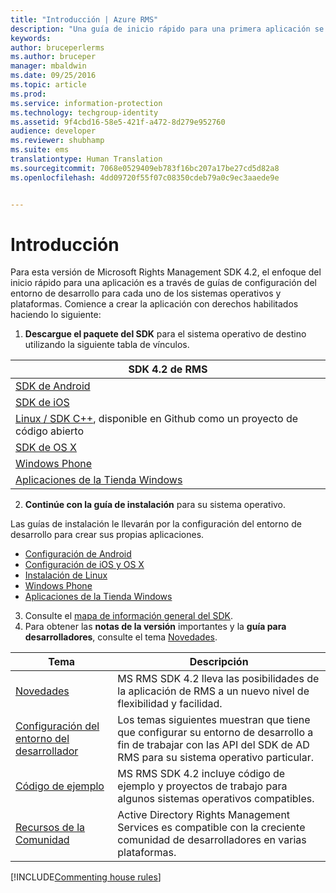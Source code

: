 ```yaml
---
title: "Introducción | Azure RMS"
description: "Una guía de inicio rápido para una primera aplicación se realiza a través de las guías de configuración del entorno de desarrollo para cada uno de los sistemas operativos y plataformas."
keywords: 
author: bruceperlerms
ms.author: bruceper
manager: mbaldwin
ms.date: 09/25/2016
ms.topic: article
ms.prod: 
ms.service: information-protection
ms.technology: techgroup-identity
ms.assetid: 9f4cbd16-58e5-421f-a472-8d279e952760
audience: developer
ms.reviewer: shubhamp
ms.suite: ems
translationtype: Human Translation
ms.sourcegitcommit: 7068e0529409eb783f16bc207a17be27cd5d82a8
ms.openlocfilehash: 4dd09720f55f07c08350cdeb79a0c9ec3aaede9e


---
```


# <a name="get-started"></a>Introducción

Para esta versión de Microsoft Rights Management SDK 4.2, el enfoque del inicio rápido para una aplicación es a través de guías de configuración del entorno de desarrollo para cada uno de los sistemas operativos y plataformas. Comience a crear la aplicación con derechos habilitados haciendo lo siguiente:

1. **Descargue el paquete del SDK** para el sistema operativo de destino utilizando la siguiente tabla de vínculos.

  |SDK 4.2 de RMS|
  |---------------|
  |[SDK de Android](http://Go.Microsoft.Com/FWLink/p/?LinkId=404271)|
  |[SDK de iOS](http://Go.Microsoft.Com/FWLink/p/?LinkId=404272)|
  |[Linux / SDK C++](https://github.com/AzureAD/rms-sdk-for-cpp), disponible en Github como un proyecto de código abierto|
  |[SDK de OS X](http://Go.Microsoft.Com/FWLink/p/?LinkId=404273)|
  |[Windows Phone](http://go.microsoft.com/fwlink/p/?LinkId=524758)|
  |[Aplicaciones de la Tienda Windows](http://go.microsoft.com/fwlink/p/?LinkID=526163)|

2. **Continúe con la guía de instalación** para su sistema operativo.

  Las guías de instalación le llevarán por la configuración del entorno de desarrollo para crear sus propias aplicaciones.
  - [Configuración de Android](android-sdk.md)
  - [Configuración de iOS y OS X](ios-sdk.md)          
  - [Instalación de Linux](linux-setup.md)              
  - [Windows Phone](windows-phone-apps.md)     
  - [Aplicaciones de la Tienda Windows](winrt-sdk.md)

3. Consulte el [mapa de información general del SDK](api-reference-4-2.md).
4. Para obtener las **notas de la versión** importantes y la **guía para desarrolladores**, consulte el tema [Novedades](release-notes.md).

  |Tema|Descripción|
  |-----|-----------|
  |[Novedades](release-notes.md)|MS RMS SDK 4.2 lleva las posibilidades de la aplicación de RMS a un nuevo nivel de flexibilidad y facilidad.|
  |[Configuración del entorno del desarrollador](setup-developer-environment.md)|Los temas siguientes muestran que tiene que configurar su entorno de desarrollo a fin de trabajar con las API del SDK de AD RMS para su sistema operativo particular.|
  |[Código de ejemplo](code-examples.md)|MS RMS SDK 4.2 incluye código de ejemplo y proyectos de trabajo para algunos sistemas operativos compatibles.|
  |[Recursos de la Comunidad](community-resources.md)|Active Directory Rights Management Services es compatible con la creciente comunidad de desarrolladores en varias plataformas.|

[!INCLUDE[Commenting house rules](../includes/houserules.md)]


<!--HONumber=Jan17_HO1-->


